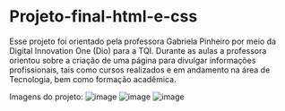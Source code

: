 # Projeto-final-html-e-css
Esse projeto foi orientado pela professora Gabriela Pinheiro por meio da Digital Innovation One (Dio) para a TQI.
Durante as aulas a professora orientou sobre a  criação de uma página para divulgar informações profissionais, tais como cursos realizados e em andamento na área de Tecnologia, bem como formação acadêmica.

Imagens do projeto:
![image](https://user-images.githubusercontent.com/105547157/169925313-e457912a-ba2e-4e78-a1b8-3c869d37b7c1.png)
![image](https://user-images.githubusercontent.com/105547157/169925400-fccaaff4-ae13-4c73-92c8-674b223cf9d1.png)
![image](https://user-images.githubusercontent.com/105547157/169925468-0808d9af-1ee5-4348-9d36-77acf710291b.png)


